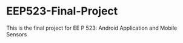# EEP523-Final-Project
This is the final project for EE P 523: Android Application and Mobile Sensors
